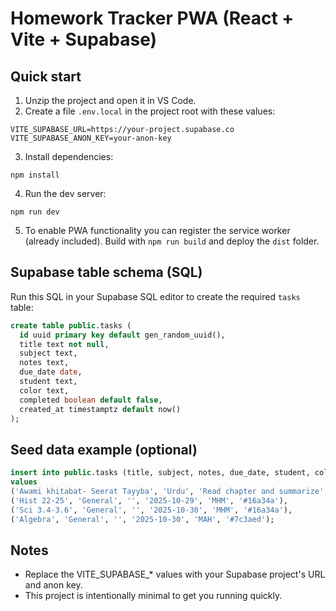 # Homework Tracker PWA (React + Vite + Supabase)

## Quick start

1. Unzip the project and open it in VS Code.
2. Create a file `.env.local` in the project root with these values:

```
VITE_SUPABASE_URL=https://your-project.supabase.co
VITE_SUPABASE_ANON_KEY=your-anon-key
```

3. Install dependencies:
```
npm install
```

4. Run the dev server:
```
npm run dev
```

5. To enable PWA functionality you can register the service worker (already included). Build with `npm run build` and deploy the `dist` folder.

## Supabase table schema (SQL)

Run this SQL in your Supabase SQL editor to create the required `tasks` table:

```sql
create table public.tasks (
  id uuid primary key default gen_random_uuid(),
  title text not null,
  subject text,
  notes text,
  due_date date,
  student text,
  color text,
  completed boolean default false,
  created_at timestamptz default now()
);
```

## Seed data example (optional)

```sql
insert into public.tasks (title, subject, notes, due_date, student, color)
values
('Awami khitabat- Seerat Tayyba', 'Urdu', 'Read chapter and summarize', '2025-10-28', 'MAH', '#7c3aed'),
('Hist 22-25', 'General', '', '2025-10-29', 'MHM', '#16a34a'),
('Sci 3.4-3.6', 'General', '', '2025-10-30', 'MHM', '#16a34a'),
('Algebra', 'General', '', '2025-10-30', 'MAH', '#7c3aed');
```

## Notes

- Replace the VITE_SUPABASE_* values with your Supabase project's URL and anon key.
- This project is intentionally minimal to get you running quickly.
